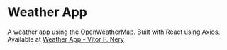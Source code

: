 # Weather App

A weather app using the OpenWeatherMap. 
Built with React using Axios.
Available at [Weather App - Vítor F. Nery](https://weather-app-vitorfnery.netlify.app/)